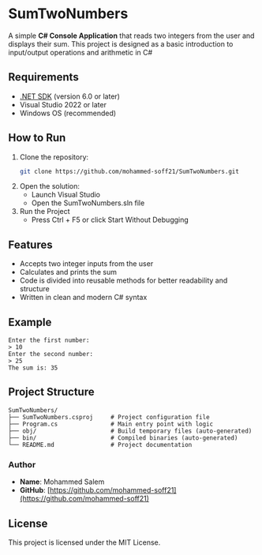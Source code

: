 # SumTwoNumbers

A simple **C# Console Application** that reads two integers from the user and displays their sum.
This project is designed as a basic introduction to input/output operations and arithmetic in C#

## Requirements
- [.NET SDK](https://dotnet.microsoft.com/en-us/download) (version 6.0 or later)
- Visual Studio 2022 or later
- Windows OS (recommended)

## How to Run
1. Clone the repository:
   ```bash
   git clone https://github.com/mohammed-soff21/SumTwoNumbers.git
2. Open the solution:
   - Launch Visual Studio
   - Open the SumTwoNumbers.sln file
3. Run the Project
   - Press Ctrl + F5 or click Start Without Debugging

## Features
- Accepts two integer inputs from the user
- Calculates and prints the sum
- Code is divided into reusable methods for better readability and structure
- Written in clean and modern C# syntax

## Example
```text
Enter the first number:
> 10
Enter the second number:
> 25
The sum is: 35
```
## Project Structure
```text
SumTwoNumbers/
├── SumTwoNumbers.csproj     # Project configuration file
├── Program.cs               # Main entry point with logic
├── obj/                     # Build temporary files (auto-generated)
├── bin/                     # Compiled binaries (auto-generated)
└── README.md                # Project documentation
```

### Author
- **Name**: Mohammed Salem
- **GitHub**: 
[https://github.com/mohammed-soff21](https://github.com/mohammed-soff21)

## License
This project is licensed under the MIT License.
